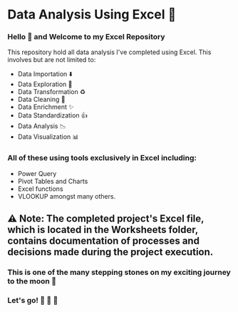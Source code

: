 # Data Analysis Using Excel 📑
### Hello 👋 and Welcome to my Excel Repository 
This repository hold all data analysis I've completed using Excel.
This involves but are not limited to:
- Data Importation ⬇️
- Data Exploration 🔎
- Data Transformation ♻️
- Data Cleaning 🧽
- Data Enrichment ✨
- Data Standardization 👍
- Data Analysis 📉
- Data Visualization 📊
### All of these using tools exclusively in Excel including:
- Power Query
- Pivot Tables and Charts
- Excel functions
- VLOOKUP amongst many others.
## ⚠️ Note: The completed project's Excel file, which is located in the Worksheets folder, contains documentation of processes and decisions made during the project execution.

### This is one of the many stepping stones on my exciting journey to the moon 🌙 
### Let's go! 🚀 🚀 🚀 
